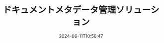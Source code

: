 ---
############################# Static ############################
layout: "family"
date:  2024-06-11T10:56:47
draft: false

product: "Metadata"
product_tag: "metadata"

lang: ja

############################# Head ############################
head_title: "GroupDocs による .NET、Java、Node.js API およびオンライン メタデータ操作アプリ"
head_description: "C# .NET および Java にネイティブなドキュメント メタデータ API。すべての一般的な形式のメタ情報の読み取り、書き込み、編集、比較を行います。メタデータを分析してエクスポートします。"

############################# Header ############################
title: "ドキュメントメタデータ管理ソリューション"
description:  |
  一般的なプラットフォームでドキュメント、画像、その他のファイル形式のメタデータを読み取り、編集、置換、削除するための API とアプリ。

  ビジネス ファイルやドキュメントに非表示のメタデータ情報を追加します。

  ドキュメント内にすでに表示されているメタデータを変更または削除します。

  ドキュメントとファイルのメタデータに関する情報を収集して分析します。

############################# Supported Platforms ###############################
supported_platforms:
  enable: true
  head_title: "プラットフォームを選択してください"
  title: "プラットフォームの独立性"
  description: "GroupDocs.Metadata は、幅広いオペレーティング システムおよびフレームワークと互換性があります。"
  details_link_title: "もっと詳しく知る"

  items:
    # items loop
    - title: ".NET"
      description: GroupDocs.Metadata .NET 
      color: "blue"
      tag: "net"
      link: "/metadata/net/"
      features_link: "https://docs.groupdocs.com/metadata/net/system-requirements/"
      features:
          # features loop
          - rows: "4"
            content: |
                    .NET Core 3.0 or higher <br> .NET 5.0 or higher <br> .NET Standard 2.1
      
          # features loop
          - rows: "1"
            content: |
                    Windows <br> Linux <br> Mac OS
      
          # features loop
          - rows: "3"
            content: |
                    Microsoft Visual Studio <br> JetBrains Rider <br> Microsoft Visual Code
      
          # features loop
          - rows: "1"
            content: |
                    70+ file formats
      

    # items loop
    - title: "Java"
      description: GroupDocs.Metadata Java
      color: "red"
      tag: "java"
      link: "/metadata/java/"
      features_link: "https://docs.groupdocs.com/metadata/java/system-requirements/"
      features:
          # features loop
          - rows: "4"
            content: |
                    J2SE 7.0 or higher <br> Kotlin
      
          # features loop
          - rows: "1"
            content: |
                    Windows <br> Linux <br> Mac OS
      
          # features loop
          - rows: "3"
            content: |
                    IntelliJ IDEA <br> Eclipse <br> NetBeans
      
          # features loop
          - rows: "1"
            content: |
                    70+ file formats

    # items loop
    - title: "Node.js"
      description: GroupDocs.Metadata Node.js
      color: "green"
      tag: "nodejs-java"
      link: "/metadata/nodejs-java/"
      features_link: "https://docs.groupdocs.com/metadata/"
      features:
          # features loop
          - rows: "4"
            content: |
                    Node.js 16+ and J2SE 8.0 (1.8)+
      
          # features loop
          - rows: "1"
            content: |
                    Windows <br> Linux <br> Mac OS
      
          # features loop
          - rows: "3"
            content: |
                    Atom <br> Visual Studio Code <br> 他のテキストエディター
      
          # features loop
          - rows: "1"
            content: |
                    70+ file formats

############################# Features ###############################
features:
  enable: true
  title: "GroupDocs.Metadata の機能のレビュー"
  description: "当社のソリューションは、画像やオフィス文書など、多くの一般的なファイル形式のメタデータを操作できるように設計されています。"

  items:
    # items loop
    - icon: "protect"
      title: "ビジネス情報を保護する"
      content: "機密ファイルやドキュメントに非表示のメタデータを追加します。"

    # items loop
    - icon: "control"
      title: "ドキュメントのメタデータを制御する"
      content: "ドキュメントに含まれるメタデータに関する詳細情報を収集します。"

    # items loop
    - icon: "manipulate"
      title: "メタデータ情報を操作する"
      content: "サポートされている多くのファイル形式でコンテンツを変更したり、メタデータを削除したりできます。"

    # items loop
    - icon: "additional"
      title: "さまざまな追加機能"
      content: "ドキュメントのプレビューの取得、メタデータ パッケージの抽出など。"

############################# Code Samples ###############################
code_samples:
  enable: true
  title: "メタデータを使用してドキュメントを保護する"
  description: "GroupDocs.Metadata の一般的な操作コードの例。"

  items:
    # items loop
    - title: "画像やドキュメントから不要なメタデータを削除する"
      content: "GroupDocs.Metadata を使用すると、ファイルやドキュメントから非表示の情報を簡単に削除できます。画像がいつどこで撮影されたかなどの詳細をすばやく削除したり、Office ドキュメントから作成者や編集者の情報を削除したりできます。"
      samples:
          # samples loop
          - language: "C#"
            color: "blue"
            content: |
                    <code class="language-csharp" data-lang="csharp">
                        // ドキュメントへのパスを Metadata コンストラクターに渡します

                        using (Metadata metadata = new Metadata("source.docx"))
                        {
                            // 作成者と編集者に接続されているドキュメントのプロパティを削除する
                            var affected = metadata.RemoveProperties(
                                p => p.Tags.Contains(Tags.Person.Creator) ||
                                    p.Tags.Contains(Tags.Person.Editor);

                            // メタデータ削除の処理結果
                            Console.WriteLine("Properties removed: {0}", affected);

                            // クリーンアップしたドキュメントを保存する
                            metadata.Save("result.docx");
                        }                    
                    </code>

          # samples loop
          - language: "Java"
            color: "red"
            content: |
                    <code class="language-java" data-lang="java">
                        // ドキュメントへのパスを Metadata コンストラクターに渡します

                        try (Metadata metadata = new Metadata("source.docx");{

                            // 作成者と編集者に接続されているドキュメントのプロパティを削除する
                            int affected = metadata.removeProperties(
                                new ContainsTagSpecification(Tags.getPerson().getCreator()).or(
                                new ContainsTagSpecification(Tags.getPerson().getEditor())));

                            // メタデータ削除の処理結果
                            System.out.println(String.format("Properties removed: %s", affected));

                            // クリーンアップしたドキュメントを保存する
                            metadata.save("result.docx");
                        }

                    </code>

          # samples loop
          - language: "TypeScript"
            color: "green"
            content: |
                    <code class="language-java" data-lang="javascript">
                        // ドキュメントへのパスを Metadata コンストラクターに渡します

                        const metadata = new groupdocs.metadata.Metadata("source.docx");
    
                        // 作成者と編集者に接続されているドキュメントのプロパティを削除する
                        var affected = metadata.removeProperties(
                            new groupdocs.metadata.ContainsTagSpecification(groupdocs.metadata.Tags.getPerson().getCreator()).or(
                            new groupdocs.metadata.ContainsTagSpecification(groupdocs.metadata.Tags.getPerson().getEditor()))
                            );

                        // メタデータ削除の処理結果
                        console.log('Properties removed: ${affected}');

                        // クリーンアップしたドキュメントを保存する
                        metadata.save("result.docx");                        

                    </code>

############################# Supported Formats ###############################
formats:
  enable: true
  title: "70以上のフォーマットがサポートされています"
  description: "GroupDocs.Metadata は、一般的なドキュメントおよびファイル形式のメタデータを制御するのに役立ちます。"

############################# Metrics ###############################
metrics:
  enable: true
  title: "GroupDocs.Metadata の実績"
  description: "私たちの図書館の業績の主要な指標を発見してください"

  items:
    # items loop
    - number: "70+"
      title: "サポートされている形式"
      content: "GroupDocs.Metadata は、70 を超える一般的なファイル形式のメタデータ操作をサポートしています。"

    # items loop
    - number: "700k"
      title: "NuGetのダウンロード"
      content: ".NET NuGet パッケージの GroupDocs.Metadata は 700,000 回以上ダウンロードされました。"

    # items loop
    - number: "15k"
      title: "Mavenのダウンロード"
      content: "GroupDocs.Metadata は Maven で 15,000 回ダウンロードされています。強力な Java メタデータ管理。"

    # items loop
    - number: "140+"
      title: "幸せな顧客"
      content: "有名な企業と個人の開発者は、革新的なソリューションを構築するために GroupDocs 製品を好みます。"


############################# Customers ###############################
customers:
  enable: true
  title: "幸せなお客様"
  description: "GroupDocs の製品は世界中の多くの顧客から信頼されており、世界中の多くの競争力のあるビジネス ソリューションで使用されています。"

  items:
    # items loop
    - title: "BenQ Corporation"
      logo: "benq"
      
    # items loop
    - title: "Nasdaq Stock Market"
      logo: "nasdaq"
      
    # items loop
    - title: "AT&T Inc."
      logo: "att"
      
    # items loop
    - title: "Customer logo AstraZeneca"
      logo: "astrazeneca"
      
    # items loop
    - title: "Central Bank of Argentina"
      logo: "argentinacentralbank"
      
    # items loop
    - title: "Roche Holding AG"
      logo: "roche"
      
    # items loop
    - title: "Capita"
      logo: "capita"
      
    # items loop
    - title: "Axa S.A."
      logo: "axa"
      
    # items loop
    - title: "Instructure Inc."
      logo: "instructure"
      
    # items loop
    - title: "Wipro"
      logo: "wipro"


############################# Actions ###############################
actions:
  enable: true
  title: "始める準備はできていますか?"
  description: "アプリケーションで GroupDocs.Metadata の機能を無料で試してください"

  items:
    # items loop
    - title: ".NET"
      color: "blue"
      link: "/metadata/net/"

    # items loop
    - title: "Java"
      color: "red"
      link: "/metadata/java/"

    # items loop
    - title: "Node.js"
      color: "green"
      link: "/metadata/nodejs-java/"      

############################# FAQ ###############################
faq:
  enable: true
  title: "よくある質問"
  description: "当社の製品についてご質問がありますか?答えはあります！"

  items:
    # items loop
    - question: "GroupDocs.Metadata では、ドキュメントのメタデータ処理にサードパーティ ソフトウェアが必要ですか?"
      answer: "GroupDocs.Metadata は独立して動作します。 Microsoft Office や Adob​​e Acrobat などの外部ライブラリは必要ありません。"

    # items loop
    - question: "購入する前に、GroupDocs.Metadata の機能を試してみることはできますか?"
      answer: "絶対に！ GroupDocs.Metadata は無料トライアルを提供しています。インストールしてその機能を調べてください。ただし、試用版ではドキュメントに「試用バッジ」が追加され、最初の 3 ページのみが処理されることに注意してください。完全なエクスペリエンスを得るには、全機能を使用できる 30 日間の無料の一時ライセンスを取得してください。詳細は[こちら](https://purchase.groupdocs.com/temporary-license/)をご確認ください。"

    # items loop
    - question: "どのような種類のライセンスが利用可能ですか?"
      answer: "GroupDocs.Metadata ライセンスをお探しですか?さまざまなオプションをご用意しています。チームの開発者の数、展開場所 (単一オフィスまたはリモートの職場など)、エンドカスタマーの配布でクライアントと SDK/API を共有する必要があるかどうかなどの要素に基づいて、ニーズに合わせたライセンスを選択します。あるいは、従量制プランで使用量に基づいて支払う月額使用ライセンスを選択することもできます。さらに詳しく調べて、[こちら](https://purchase.groupdocs.com/pricing/metadata/net/) で最適なものを見つけてください。"

############################# Cloud Links ###############################
cloud_links:
  enable: true
  title: "GroupDocs.Metadata ローコード API には以下が含まれます"
  description: "クラウドベースの REST API を使用して、アプリケーション内のビジネス ファイル内の機密メタデータを管理します。"
  
  items:
    # items loop
    - title: "GroupDocs.Metadata Cloud for cURL"
      content: "cURL RESTful メタデータ操作 API を使用して、アプリケーション内の PDF、Word、Excel、プレゼンテーション、画像、マルチメディア ファイルのメタデータ情報を管理します。"
      icon: "groupdocs_metadata-for-curl"
      link: "https://products.groupdocs.cloud/metadata/curl"

    # items loop
    - title: "GroupDocs.Metadata Cloud for .NET"
      content: ".NET SDK でメタデータ REST API を使用して、.NET アプリケーション内のドキュメント形式からメタデータを追加、編集、抽出、検索、削除します。"
      icon: "groupdocs_metadata-for-net"
      link: "https://products.groupdocs.cloud/metadata/net"

    # items loop
    - title: "GroupDocs.Metadata Cloud for Java"
      content: "Metadata SDK for Java を使用して、強力なメタデータ管理機能で Java アプリケーションを強化します。"
      icon: "groupdocs_metadata-for-java"
      link: "https://products.groupdocs.cloud/metadata/java"

############################# App links ###############################
app_links:
  enable: true
  title: "GroupDocs.Metadata コードなしアプリは含まれません"
  description: "ドキュメントのメタデータを管理するための GroupDocs Web アプリケーションにアクセスします。 70 を超える一般的なファイル形式を、お気に入りのブラウザで無料で処理できます。"

  items:
    # items loop
    - title: "GroupDocs.Metadata Total"
      content: "Word、Excel、PDF、PowerPoint、および 70 種類以上のドキュメントのメタデータを表示および編集できる無料アプリ。"
      icon: "groupdocs_metadata-app"
      link: "https://products.groupdocs.app/metadata/total"

    # items loop
    - title: "GroupDocs.Metadata DOCX"
      content: "MS Word ドキュメント用の無料のオンライン メタデータ ビューアおよびエディタ。"
      icon: "groupdocs_words-app"
      link: "https://products.groupdocs.app/metadata/docx"

    # items loop
    - title: "GroupDocs.Metadata PDF"
      content: "PDF ドキュメントのメタデータ情報をオンラインで表示または編集します。"
      icon: "groupdocs_pdf-app"
      link: "https://products.groupdocs.app/metadata/pdf"


      


---